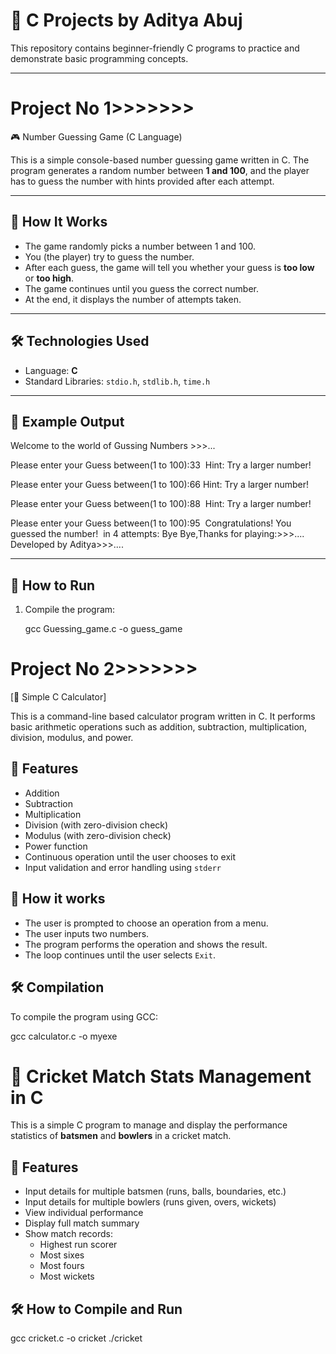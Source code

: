 
# 🎯 C Projects by Aditya Abuj

This repository contains beginner-friendly C programs to practice and demonstrate basic programming concepts.

_________________________________________________________________________________________________________________________

# Project No 1>>>>>>>
🎮 Number Guessing Game (C Language)

This is a simple console-based number guessing game written in C. The program generates a random number between **1 and 100**, and the player has to guess the number with hints provided after each attempt.

---

## 🚀 How It Works

- The game randomly picks a number between 1 and 100.
- You (the player) try to guess the number.
- After each guess, the game will tell you whether your guess is **too low** or **too high**.
- The game continues until you guess the correct number.
- At the end, it displays the number of attempts taken.

---

## 🛠 Technologies Used

- Language: **C**
- Standard Libraries: `stdio.h`, `stdlib.h`, `time.h`

---

## 🧾 Example Output
Welcome to the world of Gussing Numbers >>>...

 Please enter your Guess between(1 to 100):33
­ Hint: Try a larger number!

 Please enter your Guess between(1 to 100):66
 Hint: Try a larger number!

 Please enter your Guess between(1 to 100):88
­ Hint: Try a larger number!

 Please enter your Guess between(1 to 100):95
­ Congratulations! You guessed the number! ­
 in 4 attempts:
 Bye Bye,Thanks for playing:>>>....
 Developed by Aditya>>>....

---

## 📂 How to Run

1. Compile the program:
   
   gcc Guessing_game.c -o guess_game

>>>>>>>>>>>>>>>>>>>>>>>>>>>>>>>>>>>>>>>>>>>>>>>>>>>>>>>>>>>>>>>>>>>>>>>>>>>>>>>>>>>>>>>>>>>>>>>>>>>>>>>>>>>>>>>>>>>


# Project No 2>>>>>>>
 [🧮 Simple C Calculator]

This is a command-line based calculator program written in C. It performs basic arithmetic operations such as addition, subtraction, multiplication, division, modulus, and power.

## 🚀 Features
- Addition
- Subtraction
- Multiplication
- Division (with zero-division check)
- Modulus (with zero-division check)
- Power function
- Continuous operation until the user chooses to exit
- Input validation and error handling using `stderr`

## 🧠 How it works
- The user is prompted to choose an operation from a menu.
- The user inputs two numbers.
- The program performs the operation and shows the result.
- The loop continues until the user selects `Exit`.

## 🛠️ Compilation

To compile the program using GCC:

gcc calculator.c -o myexe


>>>>>>>>>>>>>>>>>>>>>>>>>>>>>>>>>>>>>>>>>>>>>>>>>>>>>>>>>>>>>>>>>>>>>>>>>>>>>>>>>>>>>>>>>>>>>>>>>>>>>>>>>>>>>>>>>>

# 🏏 Cricket Match Stats Management in C

This is a simple C program to manage and display the performance statistics of **batsmen** and **bowlers** in a cricket match.

## 📌 Features

- Input details for multiple batsmen (runs, balls, boundaries, etc.)
- Input details for multiple bowlers (runs given, overs, wickets)
- View individual performance
- Display full match summary
- Show match records:
  - Highest run scorer
  - Most sixes
  - Most fours
  - Most wickets

## 🛠️ How to Compile and Run
gcc cricket.c -o cricket
./cricket





